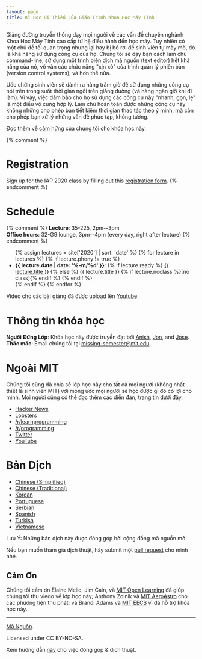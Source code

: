 ```yaml
---
layout: page
title: Kì Học Bị Thiếu Của Giáo Trình Khoa Học Máy Tính
---
```


Giảng đường truyền thống dạy mọi người về các vấn đề chuyên nghành Khoa Học 
Máy Tính cao cấp từ hệ điều hành đến học máy. Tuy nhiên có một chủ đề tối quan 
trọng nhưng lại hay bị bỏ rơi để sinh viên tự mày mò, đó là khả năng sử dụng 
công cụ của họ. Chúng tôi sẽ dạy bạn cách làm chủ command-line, sử dụng một trình
biên dịch mã nguồn (text editor) hết khả năng của nó, vô vàn các chức năng "xịn xò" của trình
quản lý phiên bản (version control systems), và hơn thế nữa.

Ước chừng sinh viên sẽ dành ra hàng trăm giờ để sử dụng những công cụ nói trên trong suốt 
thời gian ngồi trên giảng đường (và hàng ngàn giờ khi đi làm). Vì vậy, việc đảm bảo cho họ 
sử dụng các công cụ này "nhanh, gọn, lẹ" là một điều vô cùng hợp lý. Làm chủ hoàn toàn được những
công cụ này không những cho phép bạn tiết kiệm thời gian thao tác theo ý mình, mà còn cho phép bạn
xử lý những vấn đề phức tạp, không tưởng.

Đọc thêm về [cảm hứng](/about/) của chúng tôi cho khóa học này.

{% comment %}
# Registration

Sign up for the IAP 2020 class by filling out this [registration form](https://forms.gle/TD1KnwCSV52qexVt9).
{% endcomment %}

# Schedule

{% comment %}
**Lecture**: 35-225, 2pm--3pm<br>
**Office hours**: 32-G9 lounge, 3pm--4pm (every day, right after lecture)
{% endcomment %}

<ul>
{% assign lectures = site['2020'] | sort: 'date' %}
{% for lecture in lectures %}
    {% if lecture.phony != true %}
        <li>
        <strong>{{ lecture.date | date: '%-m/%d' }}</strong>:
        {% if lecture.ready %}
            <a href="{{ lecture.url }}">{{ lecture.title }}</a>
        {% else %}
            {{ lecture.title }} {% if lecture.noclass %}[no class]{% endif %}
        {% endif %}
        </li>
    {% endif %}
{% endfor %}
</ul>

Video cho các bài giảng đã được upload lên [Youtube](https://www.youtube.com/playlist?list=PLyzOVJj3bHQuloKGG59rS43e29ro7I57J).

# Thông tin khóa học

**Người Đứng Lớp**: Khóa học này được truyền đạt bởi [Anish](https://www.anishathalye.com/), [Jon](https://thesquareplanet.com/), and [Jose](http://josejg.com/).
**Thắc mắc**: Email chúng tôi tại [missing-semester@mit.edu](mailto:missing-semester@mit.edu).

# Ngoài MIT

Chúng tôi cũng đã chia sẻ lớp học này cho tất cả mọi người (không nhất thiết là sinh viên MIT) 
với mong ước mọi người sẽ học được gì đó có lợi cho mình. Mọi người cũng có thể đọc thêm các
diễn đàn, trang tin dưới đây.

 - [Hacker News](https://news.ycombinator.com/item?id=22226380)
 - [Lobsters](https://lobste.rs/s/ti1k98/missing_semester_your_cs_education_mit)
 - [/r/learnprogramming](https://www.reddit.com/r/learnprogramming/comments/eyagda/the_missing_semester_of_your_cs_education_mit/)
 - [/r/programming](https://www.reddit.com/r/programming/comments/eyagcd/the_missing_semester_of_your_cs_education_mit/)
 - [Twitter](https://twitter.com/jonhoo/status/1224383452591509507)
 - [YouTube](https://www.youtube.com/playlist?list=PLyzOVJj3bHQuloKGG59rS43e29ro7I57J)

# Bản Dịch

- [Chinese (Simplified)](https://missing-semester-cn.github.io/)
- [Chinese (Traditional)](https://missing-semester-zh-hant.github.io/)
- [Korean](https://missing-semester-kr.github.io/)
- [Portuguese](https://missing-semester-pt.github.io/)
- [Serbian](https://netboxify.com/missing-semester/)
- [Spanish](https://missing-semester-esp.github.io/)
- [Turkish](https://missing-semester-tr.github.io/)
- [Vietnamese](https://missing-semester-vn.github.io/)

Lưu Ý: Những bản dịch này được đóng góp bởi cộng đồng mã nguồn mở.

Nếu bạn muốn tham gia dịch thuật, hãy submit một [pull request](https://github.com/missing-semester-vn/missing-semester-vn.github.io/pulls) cho mình nhé.

## Cảm Ơn

Chúng tôi cảm ơn Elaine Mello, Jim Cain, và [MIT Open
Learning](https://openlearning.mit.edu/) đã giúp chúng tôi thu viedo về lớp học này; Anthony Zolnik và [MIT
AeroAstro](https://aeroastro.mit.edu/) cho các phương tiện thu phát; và Brandi Adams và
[MIT EECS](https://www.eecs.mit.edu/) vì đã hỗ trợ khóa học này.

---

<div class="small center">
<p><a href="https://github.com/missing-semester/missing-semester">Mã Nguồn</a>.</p>
<p>Licensed under CC BY-NC-SA.</p>
<p>Xem hướng dẫn <a href="/license/">này</a> cho việc đóng góp &amp; dịch thuật.</p>
</div>
